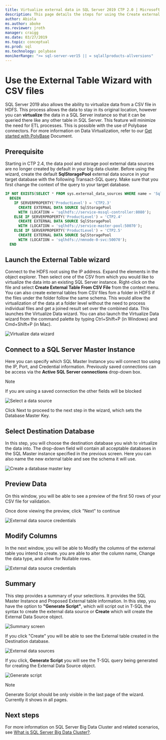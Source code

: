 ```yaml
---
title: Virtualize external data in SQL Server 2019 CTP 2.0 | Microsoft Docs
description: This page details the steps for using the Create external table wizard for a CSV file
author: Abiola
ms.author: aboke
ms.reviewer: jroth
manager: craigg
ms.date: 03/27/2019
ms.topic: conceptual
ms.prod: sql
ms.technology: polybase
monikerRange: ">= sql-server-ver15 || = sqlallproducts-allversions"
---
```


# Use the External Table Wizard with CSV files

SQL Server 2019 also allows the ability to virtualize data from a CSV file in HDFS.  This process allows the data to stay in its original location, however you can **virtualize** the data in a SQL Server instance so that it can be queried there like any other table in SQL Server. This feature will minimize the need for ETL processes. This is possible with the use of Polybase connectors. For more information on Data Virtualization, refer to our [Get started with PolyBase](polybase-guide.md) Document.

## Prerequisite

Starting in CTP 2.4, the data pool and storage pool external data sources are no longer created by default in your big data cluster. Before using the wizard, create the default **SqlStoragePool** external data source in your target database with the following Transact-SQL query. Make sure that you first change the context of the query to your target database.

```sql
IF NOT EXISTS(SELECT * FROM sys.external_data_sources WHERE name = 'SqlStoragePool')
  BEGIN
    IF SERVERPROPERTY('ProductLevel') = 'CTP2.3'
      CREATE EXTERNAL DATA SOURCE SqlStoragePool
      WITH (LOCATION = 'sqlhdfs://service-mssql-controller:8080');
    ELSE IF SERVERPROPERTY('ProductLevel') = 'CTP2.4'
      CREATE EXTERNAL DATA SOURCE SqlStoragePool
      WITH (LOCATION = 'sqlhdfs://service-master-pool:50070');
    ELSE IF SERVERPROPERTY('ProductLevel') = 'CTP2.5'
      CREATE EXTERNAL DATA SOURCE SqlStoragePool
      WITH (LOCATION = 'sqlhdfs://nmnode-0-svc:50070');
  END
```

## Launch the External Table wizard

Connect to the HDFS root using the IP address. Expand the elements in the object explorer. Then select one of the CSV from which you would like to virtualize the data into an existing SQL Server instance. Right-click on the file and select **Create External Table From CSV File** from the context menu. You can also create external tables from CSV files fom a folder in HDFS if the files under the folder follow the same schema. This would allow the virtualization of the data at a folder level without the need to process individual files and get a joined result set over the combined data. This launches the Virtualize Data wizard. You can also launch the Virtualize Data wizard from the command palette by typing Ctrl+Shift+P (in Windows) and Cmd+Shift+P (in Mac).

![Virtualize data wizard](media/data-virtualization/csv-virtualize-data-wizard.png)

## Connect to a SQL Server Master Instance

Here you can specify which SQL Master Instance you will connect too using the IP, Port, and Credential information. Previously saved connections can be access via the **Active SQL Server connections** drop-down box. 
> [!NOTE]
>If you are using a saved connection the other fields will be blocked


![Select a data source](media/data-virtualization/csv-connect-to-master.png)

Click Next to proceed to the next step in the wizard, which sets the Database Master Key.

## Select Destination Database

In this step, you will choose the destination database you wish to virtualize the data into. The drop-down field will contain all acceptable databases in the SQL Master instance specified in the previous screen. Here you can also name the new external table and see the schema it will use.

![Create a database master key](media/data-virtualization/csv-select-destination.png)


## Preview Data

On this window, you will be able to see a preview of the first 50 rows of your CSV file for validation.

Once done viewing the preview, click "Next" to continue

![External data source credentials](media/data-virtualization/csv-preview-data.png)

## Modify Columns

In the next window, you will be able to Modify the columns of the external table you intend to create. you are able to alter the column name, Change the data type, and allow for Nullable rows. 

![External data source credentials](media/data-virtualization/csv-modify-columns.png)


## Summary

This step provides a summary of your selections. It provides the SQL Master Instance and Proposed External table information. In this step, you have the option to **"Generate Script"**, which will script out in T-SQL the syntax to create the external data source or **Create** which will create the External Data Source object.

![Summary screen](media/data-virtualization/csv-virtualize-data-summary.png)

If you click "Create" you will be able to see the External table created in the Destination database.

![External data sources](media/data-virtualization/csv-external-data-sources.png)

If you click, **Generate Script** you will see the T-SQL query being generated for creating the External Data Source object.

![Generate script](media/data-virtualization/csv-generated-script.png)

> [!NOTE]
> Generate Script should be only visible in the last page of the wizard. Currently it shows in all pages.

## Next steps

For more information on SQL Server Big Data Cluster and related scenarios, see [What is SQL Server Big Data Cluster?](../../big-data-cluster/big-data-cluster-overview.md).

